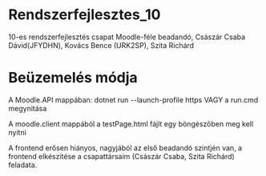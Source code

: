 # Rendszerfejlesztes_10
10-es rendszerfejlesztés csapat Moodle-féle beadandó, Császár Csaba Dávid(JFYDHN), Kovács Bence (URK2SP), Szita Richárd

# Beüzemelés módja
A Moodle.API mappában:
dotnet run --launch-profile https VAGY a run.cmd megynitása

A moodle.client mappából a testPage.html fájlt egy böngészőben meg kell nyitni

A frontend erősen hiányos, nagyjából az első beadandó szintjén van, a frontend elkészítése a csapattársaim (Császár Csaba, Szita Richárd) feladata.
